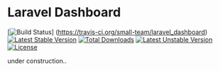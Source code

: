 Laravel Dashboard
=================
[![Build Status](https://travis-ci.org/small-team/laravel_dashboard.svg?branch=master)] (https://travis-ci.org/small-team/laravel_dashboard)[![Latest Stable Version](https://poser.pugx.org/small-team/laravel-dashboard/v/stable)](https://packagist.org/packages/small-team/laravel-dashboard) [![Total Downloads](https://poser.pugx.org/small-team/laravel-dashboard/downloads)](https://packagist.org/packages/small-team/laravel-dashboard) [![Latest Unstable Version](https://poser.pugx.org/small-team/laravel-dashboard/v/unstable)](https://packagist.org/packages/small-team/laravel-dashboard) [![License](https://poser.pugx.org/small-team/laravel-dashboard/license)](https://packagist.org/packages/small-team/laravel-dashboard)

under construction..
